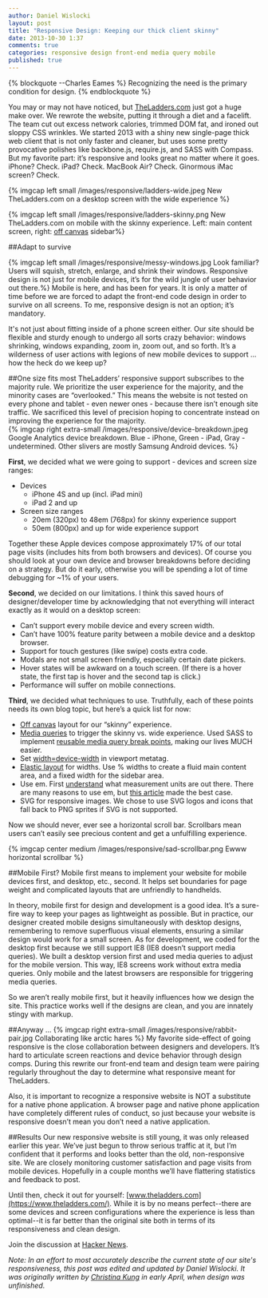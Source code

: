 ```yaml
---
author: Daniel Wislocki
layout: post
title: "Responsive Design: Keeping our thick client skinny"
date: 2013-10-30 1:37
comments: true
categories: responsive design front-end media query mobile
published: true
---
```


{% blockquote --Charles Eames %}
Recognizing the need is the primary condition for design.
{% endblockquote %}

You may or may not have noticed, but [TheLadders.com](https://www.theladders.com/) just got a huge make over. We rewrote the website, putting it through a diet and a facelift. The team cut out excess network calories, trimmed DOM fat, and ironed out sloppy CSS wrinkles. We started 2013 with a shiny new single-page thick web client that is not only faster and cleaner, but uses some pretty provocative polishes like backbone.js, require.js, and SASS with Compass. But my favorite part: it’s responsive and looks great no matter where it goes.    
iPhone? Check. iPad? Check. MacBook Air? Check. Ginormous iMac screen? Check. 

{% imgcap left small /images/responsive/ladders-wide.jpeg New TheLadders.com on a desktop screen with the wide experience %}

{% imgcap left small /images/responsive/ladders-skinny.png New TheLadders.com on mobile with the skinny experience. Left: main content screen, right: [off canvas](http://jasonweaver.name/lab/offcanvas/) sidebar%}

  
##Adapt to survive

{% imgcap left small /images/responsive/messy-windows.jpg Look familiar? Users will squish, stretch, enlarge, and shrink their windows. Responsive design is not just for mobile devices, it’s for the wild jungle of user behavior out there.%} 
Mobile is here, and has been for years. It is only a matter of time before we are forced to adapt the front-end code design in order to survive on all screens. To me, responsive design is not an option; it’s mandatory.

It's not just about fitting inside of a phone screen either. Our site should be flexible and sturdy enough to undergo all sorts crazy behavior: windows shrinking, windows expanding, zoom in, zoom out, and so forth. It’s a wilderness of user actions with legions of new mobile devices to support ... how the heck do we keep up?

##One size fits most
TheLadders’ responsive support subscribes to the majority rule. We prioritize the user experience for the majority, and the minority cases are “overlooked.” This means the website is not tested on every phone and tablet - even newer ones - because there isn’t enough site traffic. We sacrificed this level of precision hoping to concentrate instead on improving the experience for the majority.   
{% imgcap right extra-small /images/responsive/device-breakdown.jpeg Google Analytics device breakdown. Blue - iPhone, Green - iPad, Gray - undetermined. Other slivers are mostly Samsung Android devices. %}

**First**, we decided what we were going to support - devices and screen size ranges:

* Devices 
  * iPhone 4S and up (incl. iPad mini)
  * iPad 2 and up
* Screen size ranges
  * 20em (320px) to 48em (768px) for skinny experience support
  * 50em (800px) and up for wide experience support

Together these Apple devices compose approximately 17% of our total page visits (includes hits from both browsers and devices). Of course you should look at your own device and browser breakdowns before deciding on a strategy. But do it early, otherwise you will be spending a lot of time debugging for ~1% of your users.

**Second**, we decided on our limitations. I think this saved hours of designer/developer time by acknowledging that not everything will interact exactly as it would on a desktop screen:

* Can’t support every mobile device and every screen width.
* Can’t have 100% feature parity between a mobile device and a desktop browser.
* Support for touch gestures (like swipe) costs extra code.
* Modals are not small screen friendly, especially certain date pickers.
* Hover states will be awkward on a touch screen. (If there is a hover state, the first tap is hover and the second tap is click.)
* Performance will suffer on mobile connections.

**Third**, we decided what techniques to use. Truthfully, each of these points needs its own blog topic, but here’s a quick list for now:

* [Off canvas](http://jasonweaver.name/lab/offcanvas) layout for our “skinny” experience.
* [Media queries](https://developer.mozilla.org/en-US/docs/CSS/Media_queries) to trigger the skinny vs. wide experience. Used SASS to implement [reusable media query break points](http://thesassway.com/intermediate/responsive-web-design-in-sass-using-media-queries-in-sass-32), making our lives MUCH easier.
* Set [width=device-width](https://developer.mozilla.org/en-US/docs/Mobile/Viewport_meta_tag) in viewport metatag.
* [Elastic layout](http://css-tricks.com/examples/PerfectFluidWidthLayout) for widths.  Use % widths to create a fluid main content area, and a fixed width for the sidebar area.
* Use em. First [understand](http://css-tricks.com/css-font-size) what measurement units are out there. There are many reasons to use em, but [this article](http://blog.cloudfour.com/the-ems-have-it-proportional-media-queries-ftw) made the best case.
* SVG for responsive images.  We chose to use SVG logos and icons that fall back to PNG sprites if SVG is not supported.

Now we should never, ever see a horizontal scroll bar. Scrollbars mean users can’t easily see precious content and get a unfulfilling experience.

{% imgcap center medium /images/responsive/sad-scrollbar.png Ewww horizontal scrollbar %}

##Mobile First?
Mobile first means to implement your website for mobile devices first, and desktop, etc., second. It helps set boundaries for page weight and complicated layouts that are unfriendly to handhelds.

In theory, mobile first for design and development is a good idea.  It’s a sure-fire way to keep your pages as lightweight as possible. But in practice, our designer created mobile designs simultaneously with desktop designs, remembering to remove superfluous visual elements, ensuring a similar design would work for a small screen. As for development, we coded for the desktop first because we still support IE8 (IE8 doesn’t support media queries).  We built a desktop version first and used media queries to adjust for the mobile version. This way, IE8 screens work without extra media queries. Only mobile and the latest browsers are responsible for triggering media queries. 

So we aren’t really mobile first, but it heavily influences how we design the site. This practice works well if the designs are clean, and you are innately stingy with markup.

##Anyway …
{% imgcap right extra-small /images/responsive/rabbit-pair.jpg Collaborating like arctic hares %}
My favorite side-effect of going responsive is the close collaboration between designers and developers. It’s hard to articulate screen reactions and device behavior through design comps. During this rewrite our front-end team and design team were pairing regularly throughout the day to determine what responsive meant for TheLadders.

Also, it is important to recognize a responsive website is NOT a substitute for a native phone application.  A browser page and native phone application have completely different rules of conduct, so just because your website is responsive doesn’t mean you don’t need a native application.

##Results
Our new responsive website is still young, it was only released earlier this year. We’ve just begun to throw serious traffic at it, but I’m confident that it performs and looks better than the old, non-responsive site. We are closely monitoring customer satisfaction and page visits from mobile devices. Hopefully in a couple months we’ll have flattering statistics and feedback to post.

Until then, check it out for yourself: [www.theladders.com](https://www.theladders.com/). While it is by no means perfect--there are some devices and screen configurations where the experience is less than optimal--it is far better than the original site both in terms of its responsiveness and clean design.

Join the discussion at [Hacker News](https://news.ycombinator.com/item?id=6641857).

_Note: In an effort to most accurately describe the current state of our site's responsiveness, this post was edited and updated by Daniel Wislocki. It was originally written by [Christina Kung](https://twitter.com/logtailer) in early April, when design was unfinished._
